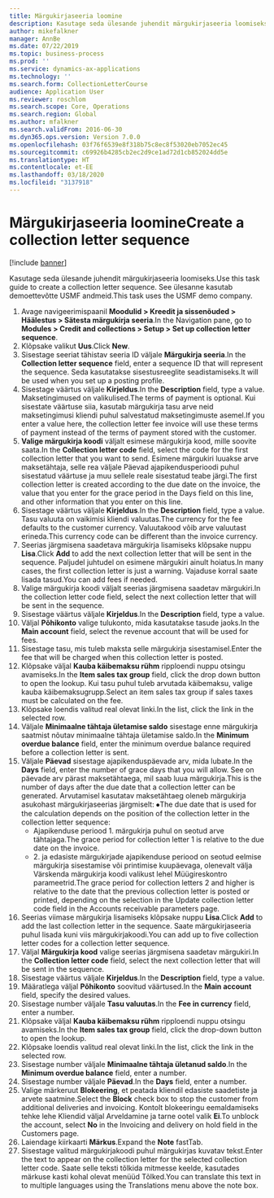 ```yaml
---
title: Märgukirjaseeria loomine
description: Kasutage seda ülesande juhendit märgukirjaseeria loomiseks.
author: mikefalkner
manager: AnnBe
ms.date: 07/22/2019
ms.topic: business-process
ms.prod: ''
ms.service: dynamics-ax-applications
ms.technology: ''
ms.search.form: CollectionLetterCourse
audience: Application User
ms.reviewer: roschlom
ms.search.scope: Core, Operations
ms.search.region: Global
ms.author: mfalkner
ms.search.validFrom: 2016-06-30
ms.dyn365.ops.version: Version 7.0.0
ms.openlocfilehash: 03f76f6539e8f318b75c8ec8f53020eb7052ec45
ms.sourcegitcommit: c69926b4285cb2ec2d9ce1ad72d1cb852024dd5e
ms.translationtype: HT
ms.contentlocale: et-EE
ms.lasthandoff: 03/18/2020
ms.locfileid: "3137918"
---
```

# <a name="create-a-collection-letter-sequence"></a><span data-ttu-id="eda5a-103">Märgukirjaseeria loomine</span><span class="sxs-lookup"><span data-stu-id="eda5a-103">Create a collection letter sequence</span></span>

[!include [banner](../../includes/banner.md)]

<span data-ttu-id="eda5a-104">Kasutage seda ülesande juhendit märgukirjaseeria loomiseks.</span><span class="sxs-lookup"><span data-stu-id="eda5a-104">Use this task guide to create a collection letter sequence.</span></span> <span data-ttu-id="eda5a-105">See ülesanne kasutab demoettevõtte USMF andmeid.</span><span class="sxs-lookup"><span data-stu-id="eda5a-105">This task uses the USMF demo company.</span></span>

1. <span data-ttu-id="eda5a-106">Avage navigeerimispaanil **Moodulid > Kreedit ja sissenõuded > Häälestus > Sätesta märgukirja seeria**.</span><span class="sxs-lookup"><span data-stu-id="eda5a-106">In the Navigation pane, go to **Modules > Credit and collections > Setup > Set up collection letter sequence**.</span></span>
2. <span data-ttu-id="eda5a-107">Klõpsake valikut **Uus**.</span><span class="sxs-lookup"><span data-stu-id="eda5a-107">Click **New**.</span></span>
3. <span data-ttu-id="eda5a-108">Sisestage seeriat tähistav seeria ID väljale **Märgukirja seeria**.</span><span class="sxs-lookup"><span data-stu-id="eda5a-108">In the **Collection letter sequence** field, enter a sequence ID that will represent the sequence.</span></span> <span data-ttu-id="eda5a-109">Seda kasutatakse sisestusreeglite seadistamiseks.</span><span class="sxs-lookup"><span data-stu-id="eda5a-109">It will be used when you set up a posting profile.</span></span>
4. <span data-ttu-id="eda5a-110">Sisestage väärtus väljale **Kirjeldus**.</span><span class="sxs-lookup"><span data-stu-id="eda5a-110">In the **Description** field, type a value.</span></span>  <span data-ttu-id="eda5a-111">Maksetingimused on valikulised.</span><span class="sxs-lookup"><span data-stu-id="eda5a-111">The terms of payment is optional.</span></span> <span data-ttu-id="eda5a-112">Kui sisestate väärtuse siia, kasutab märgukirja tasu arve neid maksetingimusi kliendi puhul salvestatud maksetingimuste asemel.</span><span class="sxs-lookup"><span data-stu-id="eda5a-112">If you enter a value here, the collection letter fee invoice will use these terms of payment instead of the terms of payment stored with the customer.</span></span>  
5. <span data-ttu-id="eda5a-113">**Valige märgukirja koodi** väljalt esimese märgukirja kood, mille soovite saata.</span><span class="sxs-lookup"><span data-stu-id="eda5a-113">In the **Collection letter code** field, select the code for the first collection letter that you want to send.</span></span> <span data-ttu-id="eda5a-114">Esimene märgukiri luuakse arve maksetähtaja, selle rea väljale Päevad ajapikendusperioodi puhul sisestatud väärtuse ja muu sellele reale sisestatud teabe järgi.</span><span class="sxs-lookup"><span data-stu-id="eda5a-114">The first collection letter is created according to the due date on the invoice, the value that you enter for the grace period in the Days field on this line, and other information that you enter on this line.</span></span>  
6. <span data-ttu-id="eda5a-115">Sisestage väärtus väljale **Kirjeldus**.</span><span class="sxs-lookup"><span data-stu-id="eda5a-115">In the **Description** field, type a value.</span></span> <span data-ttu-id="eda5a-116">Tasu valuuta on vaikimisi kliendi valuutas.</span><span class="sxs-lookup"><span data-stu-id="eda5a-116">The currency for the fee defaults to the customer currency.</span></span> <span data-ttu-id="eda5a-117">Valuutakood võib arve valuutast erineda.</span><span class="sxs-lookup"><span data-stu-id="eda5a-117">This currency code can be different than the invoice currency.</span></span>  
7. <span data-ttu-id="eda5a-118">Seerias järgmisena saadetava märgukirja lisamiseks klõpsake nuppu **Lisa**.</span><span class="sxs-lookup"><span data-stu-id="eda5a-118">Click **Add** to add the next collection letter that will be sent in the sequence.</span></span> <span data-ttu-id="eda5a-119">Paljudel juhtudel on esimene märgukiri ainult hoiatus.</span><span class="sxs-lookup"><span data-stu-id="eda5a-119">In many cases, the first collection letter is just a warning.</span></span> <span data-ttu-id="eda5a-120">Vajaduse korral saate lisada tasud.</span><span class="sxs-lookup"><span data-stu-id="eda5a-120">You can add fees if needed.</span></span>  
8. <span data-ttu-id="eda5a-121">Valige märgukirja koodi väljalt seerias järgmisena saadetav märgukiri.</span><span class="sxs-lookup"><span data-stu-id="eda5a-121">In the collection letter code field, select the next collection letter that will be sent in the sequence.</span></span>
9. <span data-ttu-id="eda5a-122">Sisestage väärtus väljale **Kirjeldus**.</span><span class="sxs-lookup"><span data-stu-id="eda5a-122">In the **Description** field, type a value.</span></span>
10. <span data-ttu-id="eda5a-123">Väljal **Põhikonto** valige tulukonto, mida kasutatakse tasude jaoks.</span><span class="sxs-lookup"><span data-stu-id="eda5a-123">In the **Main account** field, select the revenue account that will be used for fees.</span></span>
11. <span data-ttu-id="eda5a-124">Sisestage tasu, mis tuleb maksta selle märgukirja sisestamisel.</span><span class="sxs-lookup"><span data-stu-id="eda5a-124">Enter the fee that will be charged when this collection letter is posted.</span></span>
12. <span data-ttu-id="eda5a-125">Klõpsake väljal **Kauba käibemaksu rühm** ripploendi nuppu otsingu avamiseks.</span><span class="sxs-lookup"><span data-stu-id="eda5a-125">In the **Item sales tax group** field, click the drop down button to open the lookup.</span></span> <span data-ttu-id="eda5a-126">Kui tasu puhul tuleb arvutada käibemaksu, valige kauba käibemaksugrupp.</span><span class="sxs-lookup"><span data-stu-id="eda5a-126">Select an item sales tax group if sales taxes must be calculated on the fee.</span></span>  
13. <span data-ttu-id="eda5a-127">Klõpsake loendis valitud real olevat linki.</span><span class="sxs-lookup"><span data-stu-id="eda5a-127">In the list, click the link in the selected row.</span></span>
14. <span data-ttu-id="eda5a-128">Väljale **Minimaalne tähtaja ületamise saldo** sisestage enne märgukirja saatmist nõutav minimaalne tähtaja ületamise saldo.</span><span class="sxs-lookup"><span data-stu-id="eda5a-128">In the **Minimum overdue balance** field, enter the minimum overdue balance required before a collection letter is sent.</span></span>
15. <span data-ttu-id="eda5a-129">Väljale **Päevad** sisestage ajapikenduspäevade arv, mida lubate.</span><span class="sxs-lookup"><span data-stu-id="eda5a-129">In the **Days** field, enter the number of grace days that you will allow.</span></span> <span data-ttu-id="eda5a-130">See on päevade arv pärast maksetähtaega, mil saab luua märgukirja.</span><span class="sxs-lookup"><span data-stu-id="eda5a-130">This is the number of days after the due date that a collection letter can be generated.</span></span> <span data-ttu-id="eda5a-131">Arvutamisel kasutatav maksetähtaeg oleneb märgukirja asukohast märgukirjaseerias järgmiselt: ⦁</span><span class="sxs-lookup"><span data-stu-id="eda5a-131">The due date that is used for the calculation depends on the position of the collection letter in the collection letter sequence:</span></span>
    - <span data-ttu-id="eda5a-132">Ajapikenduse periood 1. märgukirja puhul on seotud arve tähtajaga.</span><span class="sxs-lookup"><span data-stu-id="eda5a-132">The grace period for collection letter 1 is relative to the due date on the invoice.</span></span>
    - <span data-ttu-id="eda5a-133">2. ja edasiste märgukirjade ajapikenduse periood on seotud eelmise märgukirja sisestamise või printimise kuupäevaga, olenevalt välja Värskenda märgukirja koodi valikust lehel Müügireskontro parameetrid.</span><span class="sxs-lookup"><span data-stu-id="eda5a-133">The grace period for collection letters 2 and higher is relative to the date that the previous collection letter is posted or printed, depending on the selection in the Update collection letter code field in the Accounts receivable parameters page.</span></span>  
16. <span data-ttu-id="eda5a-134">Seerias viimase märgukirja lisamiseks klõpsake nuppu **Lisa**.</span><span class="sxs-lookup"><span data-stu-id="eda5a-134">Click **Add** to add the last collection letter in the sequence.</span></span> <span data-ttu-id="eda5a-135">Saate märgukirjaseeria puhul lisada kuni viis märgukirjakoodi.</span><span class="sxs-lookup"><span data-stu-id="eda5a-135">You can add up to five collection letter codes for a collection letter sequence.</span></span>  
17. <span data-ttu-id="eda5a-136">Väljal **Märgukirja kood** valige seerias järgmisena saadetav märgukiri.</span><span class="sxs-lookup"><span data-stu-id="eda5a-136">In the **Collection letter code** field, select the next collection letter that will be sent in the sequence.</span></span>
18. <span data-ttu-id="eda5a-137">Sisestage väärtus väljale **Kirjeldus**.</span><span class="sxs-lookup"><span data-stu-id="eda5a-137">In the **Description** field, type a value.</span></span>
19. <span data-ttu-id="eda5a-138">Määratlega väljal **Põhikonto** soovitud väärtused.</span><span class="sxs-lookup"><span data-stu-id="eda5a-138">In the **Main account** field, specify the desired values.</span></span>
20. <span data-ttu-id="eda5a-139">Sisestage number väljale **Tasu valuutas**.</span><span class="sxs-lookup"><span data-stu-id="eda5a-139">In the **Fee in currency** field, enter a number.</span></span>
21. <span data-ttu-id="eda5a-140">Klõpsake väljal **Kauba käibemaksu rühm** ripploendi nuppu otsingu avamiseks.</span><span class="sxs-lookup"><span data-stu-id="eda5a-140">In the **Item sales tax group** field, click the drop-down button to open the lookup.</span></span>
22. <span data-ttu-id="eda5a-141">Klõpsake loendis valitud real olevat linki.</span><span class="sxs-lookup"><span data-stu-id="eda5a-141">In the list, click the link in the selected row.</span></span>
23. <span data-ttu-id="eda5a-142">Sisestage number väljale **Minimaalne tähtaja ületanud saldo**.</span><span class="sxs-lookup"><span data-stu-id="eda5a-142">In the **Minimum overdue balance** field, enter a number.</span></span>
24. <span data-ttu-id="eda5a-143">Sisestage number väljale **Päevad**.</span><span class="sxs-lookup"><span data-stu-id="eda5a-143">In the **Days** field, enter a number.</span></span>
25. <span data-ttu-id="eda5a-144">Valige märkeruut **Blokeering**, et peatada kliendil edasiste saadetiste ja arvete saatmine.</span><span class="sxs-lookup"><span data-stu-id="eda5a-144">Select the **Block** check box to stop the customer from additional deliveries and invoicing.</span></span> <span data-ttu-id="eda5a-145">Kontolt blokeeringu eemaldamiseks tehke lehe Kliendid väljal Arveldamine ja tarne ootel valik **Ei**.</span><span class="sxs-lookup"><span data-stu-id="eda5a-145">To unblock the account, select **No** in the Invoicing and delivery on hold field in the Customers page.</span></span>  
26. <span data-ttu-id="eda5a-146">Laiendage kiirkaarti **Märkus**.</span><span class="sxs-lookup"><span data-stu-id="eda5a-146">Expand the **Note** fastTab.</span></span>
27. <span data-ttu-id="eda5a-147">Sisestage valitud märgukirjakoodi puhul märgukirjas kuvatav tekst.</span><span class="sxs-lookup"><span data-stu-id="eda5a-147">Enter the text to appear on the collection letter for the selected collection letter code.</span></span> <span data-ttu-id="eda5a-148">Saate selle teksti tõlkida mitmesse keelde, kasutades märkuse kasti kohal olevat menüüd Tõlked.</span><span class="sxs-lookup"><span data-stu-id="eda5a-148">You can translate this text in to multiple languages using the Translations menu above the note box.</span></span>  

